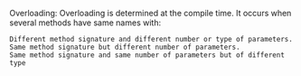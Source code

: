 Overloading: Overloading is determined at the compile time. It occurs when several methods have same names with:

    Different method signature and different number or type of parameters.
    Same method signature but different number of parameters.
    Same method signature and same number of parameters but of different type
